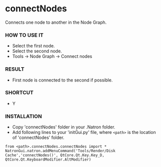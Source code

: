 # connectNodes

Connects one node to another in the Node Graph.

### HOW TO USE IT

* Select the first node.
* Select the second node.
* Tools -> Node Graph -> Connect nodes

### RESULT

* First node is connected to the second if possible.

### SHORTCUT

* Y

### INSTALLATION

* Copy 'connectNodes' folder in your .Natron folder.
* Add following lines to your 'initGui.py' file, where ``<path>`` is the location of 'connectNodes' folder.

```
from <path>.connectNodes.connectNodes import *
NatronGui.natron.addMenuCommand('Tools/Render/Disk Cache','connectNodes()', QtCore.Qt.Key.Key_D, QtCore.Qt.KeyboardModifier.AltModifier)
```

